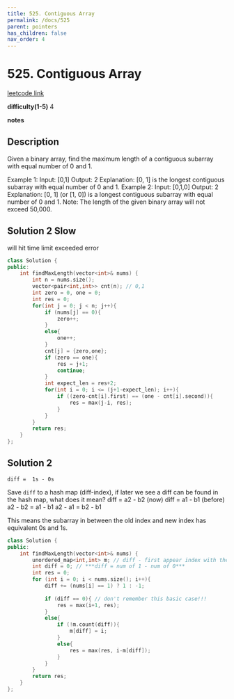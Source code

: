 ```yaml
---
title: 525. Contiguous Array
permalink: /docs/525
parent: pointers
has_children: false
nav_order: 4
---
```

# 525. Contiguous Array
[leetcode link](https://leetcode.com/problems/contiguous-array/)

**difficulty(1-5)** 
4

**notes**   


## Description
Given a binary array, find the maximum length of a contiguous subarray with equal number of 0 and 1.

Example 1:
Input: [0,1]
Output: 2
Explanation: [0, 1] is the longest contiguous subarray with equal number of 0 and 1.
Example 2:
Input: [0,1,0]
Output: 2
Explanation: [0, 1] (or [1, 0]) is a longest contiguous subarray with equal number of 0 and 1.
Note: The length of the given binary array will not exceed 50,000.

## Solution 2 Slow 
will hit time limit exceeded error

```c++
class Solution {
public:
    int findMaxLength(vector<int>& nums) {
        int n = nums.size();
        vector<pair<int,int>> cnt(n); // 0,1
        int zero = 0, one = 0;
        int res = 0;
        for(int j = 0; j < n; j++){
            if (nums[j] == 0){
                zero++;
            }
            else{
                one++;
            }
            cnt[j] = {zero,one};
            if (zero == one){
                res = j+1;
                continue;
            }
            int expect_len = res+2;
            for(int i = 0; i <= (j+1-expect_len); i++){
                if ((zero-cnt[i].first) == (one - cnt[i].second)){
                    res = max(j-i, res);
                }
            }
        }
        return res;
    }
};
```
## Solution 2

`diff =  1s - 0s`

Save `diff` to a hash map (diff-index), if later we see a diff can be found in the hash map, what does it mean?
    diff = a2 - b2 (now)
    diff = a1 - b1 (before)
    a2 - b2 = a1 - b1
    a2 - a1 = b2 - b1

This means the subarray in between the old index and new index has equivalent 0s and 1s.


```c++
class Solution {
public:
    int findMaxLength(vector<int>& nums) {
        unordered_map<int,int> m; // diff - first appear index with the num
        int diff = 0; // ***diff = num of 1 - num of 0***
        int res = 0;
        for (int i = 0; i < nums.size(); i++){
            diff += (nums[i] == 1) ? 1 : -1;
            
            if (diff == 0){ // don't remember this basic case!!!
                res = max(i+1, res);
            }
            else{
                if (!m.count(diff)){
                    m[diff] = i;
                }
                else{
                    res = max(res, i-m[diff]);
                }                
            }            
        }
        return res;        
    }
};
```
<!-- 
Default label
{: .label }

Blue label
{: .label .label-blue }

Stable
{: .label .label-green }

New release
{: .label .label-purple }

Coming soon
{: .label .label-yellow }

Deprecated
{: .label .label-red } -->
